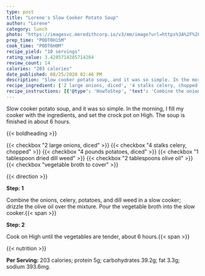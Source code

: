 ```yaml
---
type: post
title: "Lorene's Slow Cooker Potato Soup"
author: "Lorene"
category: lunch
photo: "https://imagesvc.meredithcorp.io/v3/mm/image?url=https%3A%2F%2Fimages.media-allrecipes.com%2Fuserphotos%2F958861.jpg"
prep_time: "P0DT0H15M"
cook_time: "P0DT6H0M"
recipe_yield: "10 servings"
rating_value: 3.4285714285714284
review_count: 14
calories: "203 calories"
date_published: 08/25/2020 02:46 PM
description: "Slow cooker potato soup, and it was so simple. In the morning, I fill my cooker with the ingredients, and set the crock pot on High. The soup is finished in about 6 hours."
recipe_ingredient: ['2 large onions, diced', '4 stalks celery, chopped', '4 pounds potatoes, diced', '1 tablespoon dried dill weed', '2 tablespoons olive oil', 'vegetable broth to cover']
recipe_instructions: [{'@type': 'HowToStep', 'text': 'Combine the onions, celery, potatoes, and dill weed in a slow cooker; drizzle the olive oil over the mixture. Pour the vegetable broth into the slow cooker.\n'}, {'@type': 'HowToStep', 'text': 'Cook on High until the vegetables are tender, about 6 hours.\n'}]
---
```


Slow cooker potato soup, and it was so simple. In the morning, I fill my cooker with the ingredients, and set the crock pot on High. The soup is finished in about 6 hours. 

{{< boldheading >}}

{{< checkbox "2 large onions, diced" >}}
{{< checkbox "4 stalks celery, chopped" >}}
{{< checkbox "4 pounds potatoes, diced" >}}
{{< checkbox "1 tablespoon dried dill weed" >}}
{{< checkbox "2 tablespoons olive oil" >}}
{{< checkbox "vegetable broth to cover" >}}


{{< direction >}}

**Step: 1**

Combine the onions, celery, potatoes, and dill weed in a slow cooker; drizzle the olive oil over the mixture. Pour the vegetable broth into the slow cooker.{{< span >}}

**Step: 2**

Cook on High until the vegetables are tender, about 6 hours.{{< span >}}

{{< nutrition >}}

**Per Serving:** 203 calories; protein 5g; carbohydrates 39.2g; fat 3.3g; sodium 393.6mg.